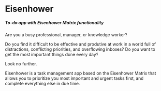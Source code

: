 # Eisenhower
##### To-do app with Eisenhower Matrix functionality

Are you a busy professional, manager, or knowledge worker?

Do you find it difficult to be effective and produtive at work in a world full of distractions, conflicting priorities, and overflowing inboxes? Do you want to get the most important things done every day? 

Look no further.

Eisenhower is a task management app based on the Eisenhower Matrix that allows you to prioritize you most important and urgent tasks first, and complete everything else in due time.
